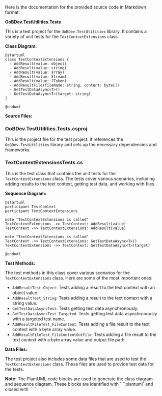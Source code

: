 Here is the documentation for the provided source code in Markdown format:

**OoBDev.TestUtilities.Tests**

This is a test project for the `OoBDev.TestUtilities` library. It contains a variety of unit tests for the `TextContextExtensions` class.

**Class Diagram:**
```plantuml
@startuml
class TextContextExtensions {
  - AddResult(value: object)
  - AddResult(value: string)
  - AddResult(value: array)
  - AddResult(value: Stream)
  - AddResult(value: JToken)
  - AddResultFile(fileName: string, content: byte[])
  - GetTestDataAsync<T>()
  - GetTestDataAsync<T>(target: string)
}

@enduml
```
**Source Files:**

### OoBDev.TestUtilities.Tests.csproj

This is the project file for the test project. It references the `OoBDev.TestUtilities` library and sets up the necessary dependencies and frameworks.

### TextContextExtensionsTests.cs

This is the test class that contains the unit tests for the `TextContextExtensions` class. The tests cover various scenarios, including adding results to the text context, getting test data, and working with files.

**Sequence Diagram:**
```plantuml
@startuml
participant TestContext
participant TextContextExtensions

note "TextContextExtensions is called"
TextContextExtensions ->> TestContext: AddResult(value)
TestContext ->> TextContextExtensions: AddResult(value)

note "TextContextExtensions is called"
TestContext ->> TextContextExtensions: GetTestDataAsync<T>()
TextContextExtensions ->> TestContext: GetTestDataAsync<T>(target)

@enduml
```
**Test Methods:**

The test methods in this class cover various scenarios for the `TextContextExtensions` class. Here are some of the most important ones:

* `AddResultTest_Object`: Tests adding a result to the text context with an object value.
* `AddResultTest_String`: Tests adding a result to the text context with a string value.
* `GetTestDataAsyncTest`: Tests getting test data asynchronously.
* `GetTestDataAsyncTest_Targeted`: Tests getting test data asynchronously with a targeted test name.
* `AddResultFileTest_FileContent`: Tests adding a file result to the text context with a byte array value.
* `AddResultFileTest_FileContentOutFile`: Tests adding a file result to the text context with a byte array value and output file path.

**Data Files:**

The test project also includes some data files that are used to test the `TextContextExtensions` class. These files are used to provide test data for the tests.

**Note:** The PlantUML code blocks are used to generate the class diagram and sequence diagram. These blocks are identified with ````plantuml` and closed with `````.